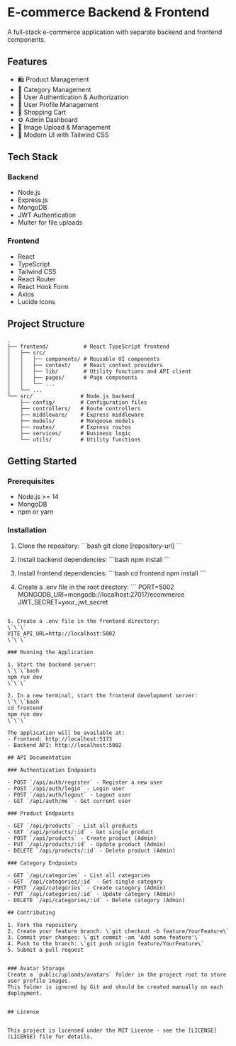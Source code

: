 # E-commerce Backend & Frontend

A full-stack e-commerce application with separate backend and frontend components.

## Features

- 🛍️ Product Management
- 📁 Category Management
- 🔐 User Authentication & Authorization
- 👤 User Profile Management
- 🛒 Shopping Cart
- ⚙️ Admin Dashboard
- 📸 Image Upload & Management
- 🎨 Modern UI with Tailwind CSS

## Tech Stack

### Backend
- Node.js
- Express.js
- MongoDB
- JWT Authentication
- Multer for file uploads

### Frontend
- React
- TypeScript
- Tailwind CSS
- React Router
- React Hook Form
- Axios
- Lucide Icons

## Project Structure

```
.
├── frontend/           # React TypeScript frontend
│   ├── src/
│   │   ├── components/ # Reusable UI components
│   │   ├── context/    # React context providers
│   │   ├── lib/        # Utility functions and API client
│   │   ├── pages/      # Page components
│   │   └── ...
│   └── ...
└── src/               # Node.js backend
    ├── config/        # Configuration files
    ├── controllers/   # Route controllers
    ├── middleware/    # Express middleware
    ├── models/        # Mongoose models
    ├── routes/        # Express routes
    ├── services/      # Business logic
    └── utils/         # Utility functions
```

## Getting Started

### Prerequisites

- Node.js >= 14
- MongoDB
- npm or yarn

### Installation

1. Clone the repository:
\`\`\`bash
git clone [repository-url]
\`\`\`

2. Install backend dependencies:
\`\`\`bash
npm install
\`\`\`

3. Install frontend dependencies:
\`\`\`bash
cd frontend
npm install
\`\`\`

4. Create a .env file in the root directory:
\`\`\`
PORT=5002
MONGODB_URI=mongodb://localhost:27017/ecommerce
JWT_SECRET=your_jwt_secret
```

5. Create a .env file in the frontend directory:
\`\`\`
VITE_API_URL=http://localhost:5002
\`\`\`

### Running the Application

1. Start the backend server:
\`\`\`bash
npm run dev
\`\`\`

2. In a new terminal, start the frontend development server:
\`\`\`bash
cd frontend
npm run dev
\`\`\`

The application will be available at:
- Frontend: http://localhost:5173
- Backend API: http://localhost:5002

## API Documentation

### Authentication Endpoints

- POST `/api/auth/register` - Register a new user
- POST `/api/auth/login` - Login user
- POST `/api/auth/logout` - Logout user
- GET `/api/auth/me` - Get current user

### Product Endpoints

- GET `/api/products` - List all products
- GET `/api/products/:id` - Get single product
- POST `/api/products` - Create product (Admin)
- PUT `/api/products/:id` - Update product (Admin)
- DELETE `/api/products/:id` - Delete product (Admin)

### Category Endpoints

- GET `/api/categories` - List all categories
- GET `/api/categories/:id` - Get single category
- POST `/api/categories` - Create category (Admin)
- PUT `/api/categories/:id` - Update category (Admin)
- DELETE `/api/categories/:id` - Delete category (Admin)

## Contributing

1. Fork the repository
2. Create your feature branch: \`git checkout -b feature/YourFeature\`
3. Commit your changes: \`git commit -am 'Add some feature'\`
4. Push to the branch: \`git push origin feature/YourFeature\`
5. Submit a pull request


### Avatar Storage
Create a `public/uploads/avatars` folder in the project root to store user profile images.  
This folder is ignored by Git and should be created manually on each deployment.


## License


This project is licensed under the MIT License - see the [LICENSE](LICENSE) file for details.
